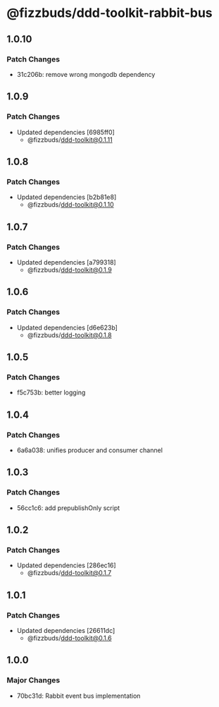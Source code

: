 # @fizzbuds/ddd-toolkit-rabbit-bus

## 1.0.10

### Patch Changes

- 31c206b: remove wrong mongodb dependency

## 1.0.9

### Patch Changes

- Updated dependencies [6985ff0]
  - @fizzbuds/ddd-toolkit@0.1.11

## 1.0.8

### Patch Changes

- Updated dependencies [b2b81e8]
  - @fizzbuds/ddd-toolkit@0.1.10

## 1.0.7

### Patch Changes

- Updated dependencies [a799318]
  - @fizzbuds/ddd-toolkit@0.1.9

## 1.0.6

### Patch Changes

- Updated dependencies [d6e623b]
  - @fizzbuds/ddd-toolkit@0.1.8

## 1.0.5

### Patch Changes

- f5c753b: better logging

## 1.0.4

### Patch Changes

- 6a6a038: unifies producer and consumer channel

## 1.0.3

### Patch Changes

- 56cc1c6: add prepublishOnly script

## 1.0.2

### Patch Changes

- Updated dependencies [286ec16]
  - @fizzbuds/ddd-toolkit@0.1.7

## 1.0.1

### Patch Changes

- Updated dependencies [26611dc]
  - @fizzbuds/ddd-toolkit@0.1.6

## 1.0.0

### Major Changes

- 70bc31d: Rabbit event bus implementation
